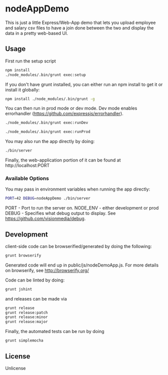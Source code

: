 # nodeAppDemo
This is just a little Express/Web-App demo that lets you upload employee and salary csv files to
have a join done between the two and display the data in a pretty web-based UI.

## Usage
First run the setup script

```bash
npm install
./node_modules/.bin/grunt exec:setup
```

If you don't have grunt installed, you can either run an npm install
to get it or install it globally:

```bash
npm install ./node_modules/.bin/grunt -g
```

You can then run in prod mode or dev mode.  Dev mode enables 
errorhandler (https://github.com/expressjs/errorhandler).

```bash
./node_modules/.bin/grunt exec:runDev
```

```bash
./node_modules/.bin/grunt exec:runProd
```

You may also run the app directly by doing:

```bash
./bin/server
```

Finally, the web-application portion of it can be found at
http://localhost:PORT

### Available Options
You may pass in environment variables when running 
the app directly:

```bash
PORT=42 DEBUG=nodeAppDemo ./bin/server
```

PORT - Port to run the server on.
NODE_ENV - either development or prod
DEBUG - Specifies what debug output to display.  See https://github.com/visionmedia/debug.

## Development
client-side code can be browserified/generated by doing the following:

``` bash
grunt browserify
```

Generated code will end up in public/js/nodeDemoApp.js.  For more details on browserify,
see http://browserify.org/

Code can be linted by doing:

```bash
grunt jshint
```

and releases can be made via

```bash
grunt release
grunt release:patch
grunt release:minor
grunt release:major
```

Finally, the automated tests can be run by doing
```bash
grunt simplemocha
```

## License
Unlicense
